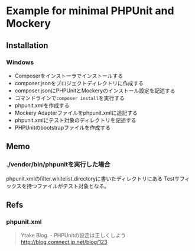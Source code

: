 Example for minimal PHPUnit and Mockery
===================================

Installation
-----------------------------------

### Windows

+ Composerをインストーラでインストールする
+ composer.jsonをプロジェクトディレクトリに作成する
+ composer.jsonにPHPUnitとMockeryのインストール設定を記述する
+ コマンドラインで`composer install`を実行する
+ phpunit.xmlを作成する
+ Mockery Adapterファイルをphpunit.xmlに追記する
+ phpunit.xmlにテスト対象のディレクトリを記述する
+ PHPUnitのbootstrapファイルを作成する


Memo
-----------------------------------

### ./vendor/bin/phpunitを実行した場合

phpunit.xmlのfilter.whitelist.directoryに書いたディレクトリにある
Testサフィックスを持つファイルがテスト対象となる。


Refs
-----------------------------------

### phpunit.xml

> Ytake Blog. - PHPUnitの設定は正しくしよう
> http://blog.comnect.jp.net/blog/123
